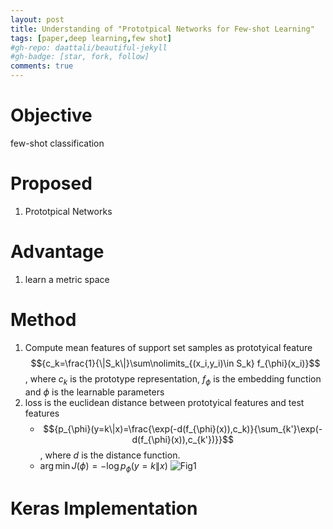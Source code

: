 ```yaml
---
layout: post
title: Understanding of "Prototpical Networks for Few-shot Learning"
tags: [paper,deep learning,few shot]
#gh-repo: daattali/beautiful-jekyll
#gh-badge: [star, fork, follow]
comments: true
---
```

# Objective
few-shot classification

# Proposed
1. Prototpical Networks

# Advantage
1. learn a metric space

# Method
1. Compute mean features of support set samples as prototyical feature
    $${c_k=\frac{1}{\|S_k\|}\sum\nolimits_{(x_i,y_i)\in S_k} f_{\phi}(x_i)}$$, where $c_k$ is the prototype representation, $f_{\phi}$ is the embedding function and $\phi$ is the learnable parameters
2. loss is the euclidean distance between prototyical features and test features
    - $${p_{\phi}(y=k\|x)=\frac{\exp(-d(f_{\phi}(x)),c_k)}{\sum_{k'}\exp(-d(f_{\phi}(x)),c_{k'})}}$$, where $d$ is the distance function.
    - $\arg\min J(\phi)=-\log p_{\phi}(y=k\|x)$
![Fig1](https://github.com/Issory/issory.github.io/blob/master/img/2019-07-11-PaperReading-02-prototypical/Fig1.png?raw=true)

# Keras Implementation
